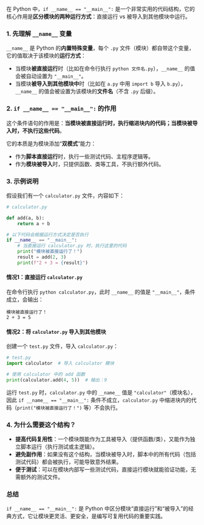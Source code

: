 在 Python 中，`if __name__ == "__main__":` 是一个非常实用的代码结构，它的核心作用是**区分模块的两种运行方式**：直接运行 vs 被导入到其他模块中运行。


### 1. 先理解 `__name__` 变量
`__name__` 是 Python 的**内置特殊变量**，每个 `.py` 文件（模块）都自带这个变量，它的值取决于该模块的**运行方式**：

- 当模块**被直接运行**时（比如在命令行执行 `python 文件名.py`），`__name__` 的值会被自动设置为 `"__main__"`。
- 当模块**被导入到其他模块中**时（比如在 `a.py` 中用 `import b` 导入 `b.py`），`__name__` 的值会被设置为该模块的**文件名**（不含 `.py` 后缀）。


### 2. `if __name__ == "__main__":` 的作用
这个条件语句的作用是：**当模块被直接运行时，执行缩进块内的代码；当模块被导入时，不执行这些代码**。

它的本质是为模块添加“**双模式**”能力：
- 作为**脚本直接运行**时，执行一些测试代码、主程序逻辑等。
- 作为**模块被导入**时，只提供函数、类等工具，不执行额外代码。


### 3. 示例说明
假设我们有一个 `calculator.py` 文件，内容如下：

```python
# calculator.py

def add(a, b):
    return a + b

# 以下代码会根据运行方式决定是否执行
if __name__ == "__main__":
    # 当直接运行 calculator.py 时，执行这里的代码
    print("模块被直接运行了！")
    result = add(2, 3)
    print(f"2 + 3 = {result}")
```


#### 情况1：直接运行 `calculator.py`
在命令行执行 `python calculator.py`，此时 `__name__` 的值是 `"__main__"`，条件成立，会输出：
```
模块被直接运行了！
2 + 3 = 5
```


#### 情况2：将 `calculator.py` 导入到其他模块
创建一个 `test.py` 文件，导入 `calculator.py`：
```python
# test.py
import calculator  # 导入 calculator 模块

# 使用 calculator 中的 add 函数
print(calculator.add(4, 5))  # 输出：9
```

运行 `test.py` 时，`calculator.py` 中的 `__name__` 值是 `"calculator"`（模块名），因此 `if __name__ == "__main__":` 条件不成立，`calculator.py` 中缩进块内的代码（`print("模块被直接运行了！")` 等）不会执行。


### 4. 为什么需要这个结构？
- **提高代码复用性**：一个模块既能作为工具被导入（提供函数/类），又能作为独立脚本运行（执行测试或主逻辑）。
- **避免副作用**：如果没有这个结构，当模块被导入时，脚本中的所有代码（包括测试代码）都会被执行，可能导致意外结果。
- **便于测试**：可以在模块内部写一些测试代码，直接运行模块就能验证功能，无需额外的测试文件。


### 总结
`if __name__ == "__main__":` 是 Python 中区分模块“直接运行”和“被导入”的经典方式，它让模块更灵活、更安全，是编写可复用代码的重要实践。